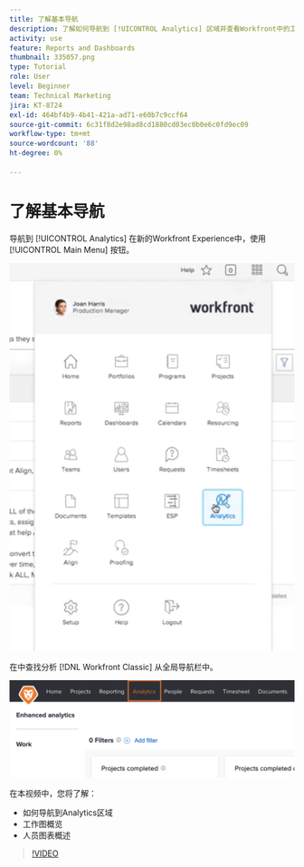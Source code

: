 ```yaml
---
title: 了解基本导航
description: 了解如何导航到 [!UICONTROL Analytics] 区域并查看Workfront中的工作图和人员图的总览。
activity: use
feature: Reports and Dashboards
thumbnail: 335057.png
type: Tutorial
role: User
level: Beginner
team: Technical Marketing
jira: KT-8724
exl-id: 464bf4b9-4b41-421a-ad71-e60b7c9ccf64
source-git-commit: 6c31f8d2e98ad8cd1880cd03ec0b0e6c0fd9ec09
workflow-type: tm+mt
source-wordcount: '88'
ht-degree: 0%

---
```


# 了解基本导航

导航到 [!UICONTROL Analytics] 在新的Workfront Experience中，使用 [!UICONTROL Main Menu] 按钮。

![查找 [!UICONTROL Analytics] Workfront中的功能 [!UICONTROL main menu]](assets/Navigate-NWE.png)

在中查找分析 [!DNL Workfront Classic] 从全局导航栏中。

![查找 [!UICONTROL Analytics] 中的功能 [!DNL Workfront Classic]](assets/Navigate-Classic.png)

在本视频中，您将了解：

* 如何导航到Analytics区域
* 工作图概览
* 人员图表概述

>[!VIDEO](https://video.tv.adobe.com/v/335057/?quality=12&learn=on)
